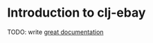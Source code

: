 # Introduction to clj-ebay

TODO: write [great documentation](http://jacobian.org/writing/great-documentation/what-to-write/)
